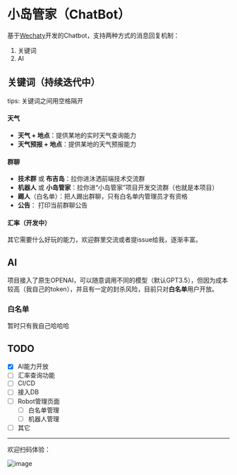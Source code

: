 # 小岛管家（ChatBot）

基于[Wechaty](https://wechaty.gitbook.io/wechaty/v/zh/quick-start)开发的Chatbot，支持两种方式的消息回复机制：
1. 关键词
2. AI


## 关键词（持续迭代中）
tips: 关键词之间用空格隔开
#### 天气
- **天气 + 地点**：提供某地的实时天气查询能力
- **天气预报 + 地点**：提供某地的天气预报能力
#### 群聊
- **技术群** 或 **布吉岛**：拉你进沐洒前端技术交流群
- **机器人** 或 **小岛管家**：拉你进“小岛管家”项目开发交流群（也就是本项目）
- **踢人**（白名单）：把人踢出群聊，只有白名单内管理员才有资格
- **公告**： 打印当前群聊公告
#### 汇率（开发中）

其它需要什么好玩的能力，欢迎群里交流或者提issue给我，逐渐丰富。

## AI
项目接入了原生OPENAI，可以随意调用不同的模型（默认GPT3.5），但因为成本较高（我自己的token），并且有一定的封杀风险，目前只对**白名单**用户开放。

### 白名单
暂时只有我自己哈哈哈


## TODO
- [x] AI能力开放
- [ ] 汇率查询功能
- [ ] CI/CD
- [ ] 接入DB
- [ ] Robot管理页面
  - [ ] 白名单管理
  - [ ] 机器人管理
- [ ] 其它

---

欢迎扫码体验：

![image](https://github.com/ASCII26/bujidao-robot/assets/5102623/cab6d1db-9391-44c7-b754-fc44cd303bd0)
